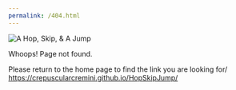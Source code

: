 ```yaml
---
permalink: /404.html
---
```


![A Hop, Skip, & A Jump](./Graphics/LogoE.png|400)

Whoops! Page not found.

Please return to the home page to find the link you are looking for/
https://crepuscularcremini.github.io/HopSkipJump/
